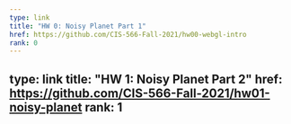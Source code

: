 ```yaml
---
type: link
title: "HW 0: Noisy Planet Part 1"
href: https://github.com/CIS-566-Fall-2021/hw00-webgl-intro
rank: 0
---
```

type: link
title: "HW 1: Noisy Planet Part 2"
href: https://github.com/CIS-566-Fall-2021/hw01-noisy-planet
rank: 1
---
